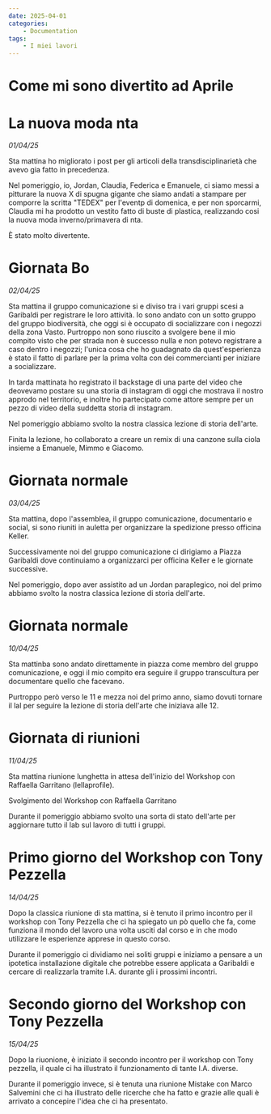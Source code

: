 ```yaml
---
date: 2025-04-01
categories:
    - Documentation
tags:
    - I miei lavori
---
```


# Come mi sono divertito ad Aprile

# La nuova moda nta
*01/04/25*

Sta mattina ho migliorato i post per gli articoli della transdisciplinarietà che avevo gia fatto in precedenza.

Nel pomeriggio, io, Jordan, Claudia, Federica e Emanuele, ci siamo messi a pitturare la nuova X di spugna gigante che siamo andati a stampare per comporre la scritta "TEDEX" per l'eventp di domenica, e per non sporcarmi, Claudia mi ha prodotto un vestito fatto di buste di plastica, realizzando cosi la nuova moda inverno/primavera di nta.

È stato molto divertente.


# Giornata Bo
*02/04/25*

Sta mattina il gruppo comunicazione si e diviso tra i vari gruppi scesi a Garibaldi per registrare le loro attività.
Io sono andato con un sotto gruppo del gruppo biodiversità, che oggi si è occupato di socializzare con i negozzi della zona Vasto.
Purtroppo non sono riuscito a svolgere bene il mio compito visto che per strada non è successo nulla e non potevo registrare a caso dentro i negozzi; l'unica cosa che ho guadagnato da quest'esperienza è stato il fatto di parlare per la prima volta con dei commercianti per iniziare a socializzare.

In tarda mattinata ho registrato il backstage di una parte del video che deovevamo postare su una storia di instagram di oggi che mostrava il nostro approdo nel territorio, e inoltre ho partecipato come attore sempre per un pezzo di video della suddetta storia di instagram.

Nel pomeriggio abbiamo svolto la nostra classica lezione di storia dell'arte.

Finita la lezione, ho collaborato a creare un remix di una canzone sulla ciola insieme a Emanuele, Mimmo e Giacomo.


# Giornata normale
*03/04/25*

Sta mattina, dopo l'assemblea, il gruppo comunicazione, documentario e social, si sono riuniti in auletta per organizzare la spedizione presso officina Keller.

Successivamente noi del gruppo comunicazione ci dirigiamo a Piazza Garibaldi dove continuiamo a organizzarci per officina Keller e le giornate successive.

Nel pomeriggio, dopo aver assistito ad un Jordan paraplegico, noi del primo abbiamo svolto la nostra classica lezione di storia dell'arte.


# Giornata normale
*10/04/25*

Sta mattinba sono andato direttamente in piazza come membro del gruppo comunicazione, e oggi il mio compito era seguire il gruppo transcultura per documentare quello che facevano.

Purtroppo però verso le 11 e mezza noi del primo anno, siamo dovuti tornare il lal per seguire la lezione di storia dell'arte che iniziava alle 12.


# Giornata di riunioni
*11/04/25*

Sta mattina riunione lunghetta in attesa dell'inizio del Workshop con Raffaella Garritano (lellaprofile).

Svolgimento del Workshop con Raffaella Garritano

Durante il pomeriggio abbiamo svolto una sorta di stato dell'arte per aggiornare tutto il lab sul lavoro di tutti i gruppi.


# Primo giorno del Workshop con Tony Pezzella
*14/04/25*

Dopo la classica riunione di sta mattina, si è tenuto il primo incontro per il workshop con Tony Pezzella che ci ha spiegato un pò quello che fa, come funziona il mondo del lavoro una volta usciti dal corso e in che modo utilizzare le esperienze apprese in questo corso.

Durante il pomeriggio ci dividiamo nei soliti gruppi e iniziamo a pensare a un ipotetica installazione digitale che potrebbe essere applicata a Garibaldi e cercare di realizzarla tramite I.A. durante gli i prossimi incontri.


# Secondo giorno del Workshop con Tony Pezzella
*15/04/25*

Dopo la riuonione, è iniziato il secondo incontro per il workshop con Tony pezzella, il quale ci ha illustrato il funzionamento di tante I.A. diverse.

Durante il pomeriggio invece, si è tenuta una riunione Mistake con Marco Salvemini che ci ha illustrato delle ricerche che ha fatto e grazie alle quali è arrivato a concepire l'idea che ci ha presentato.